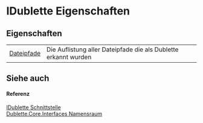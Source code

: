 # IDublette Eigenschaften




## Eigenschaften
<table>
<tr>
<td><a href="P_Dublette_Core_Interfaces_IDublette_Dateipfade.md">Dateipfade</a></td>
<td>Die Auflistung aller Dateipfade die als Dublette erkannt wurden</td></tr>
</table>

## Siehe auch


#### Referenz
<a href="T_Dublette_Core_Interfaces_IDublette.md">IDublette Schnittstelle</a>  
<a href="N_Dublette_Core_Interfaces.md">Dublette.Core.Interfaces Namensraum</a>  
